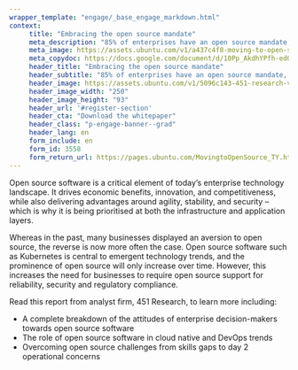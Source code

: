 ```yaml
---
wrapper_template: "engage/_base_engage_markdown.html"
context:
     title: "Embracing the open source mandate"
     meta_description: "85% of enterprises have an open source mandate, preference or are exploring"
     meta_image: https://assets.ubuntu.com/v1/a437c4f8-moving-to-open-source-meta.png
     meta_copydoc: https://docs.google.com/document/d/10Pp_AkdhYPfh-edQCq9HngRKVEMUfOCP39E3P5_VXpo/edit
     header_title: "Embracing the open source mandate"
     header_subtitle: "85% of enterprises have an open source mandate, preference or are exploring"
     header_image: https://assets.ubuntu.com/v1/5096c143-451-research-vector-white-logo.svg
     header_image_width: "250"
     header_image_height: "93"
     header_url: '#register-section'
     header_cta: "Download the whitepaper"
     header_class: "p-engage-banner--grad"
     header_lang: en
     form_include: en
     form_id: 3558
     form_return_url: https://pages.ubuntu.com/MovingtoOpenSource_TY.html
---
```


Open source software is a critical element of today’s enterprise technology landscape. It drives economic benefits, innovation, and competitiveness, while also delivering advantages around agility, stability, and security – which is why it is being prioritised at both the infrastructure and application layers.

Whereas in the past, many businesses displayed an aversion to open source, the reverse is now more often the case. Open source software such as Kubernetes is central to emergent technology trends, and the prominence of open source will only increase over time. However, this increases the need for businesses to require open source support for reliability, security and regulatory compliance.

Read this report from analyst firm, 451 Research, to learn more including:

<ul class="p-list">
  <li class="p-list__item is-ticked">A complete breakdown of the attitudes of enterprise decision-makers towards open source software</li>
  <li class="p-list__item is-ticked">The role of open source software in cloud native and DevOps trends</li>
  <li class="p-list__item is-ticked">Overcoming open source challenges from skills gaps to day 2 operational concerns</li>
</ul>
